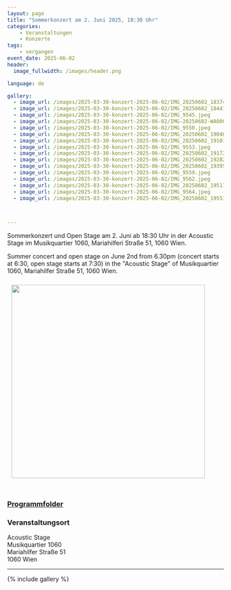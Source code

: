 ```yaml
---
layout: page
title: "Sommerkonzert am 2. Juni 2025, 18:30 Uhr"
categories:
    - Veranstaltungen
    - Konzerte
tags:
    - vergangen
event_date: 2025-06-02
header:
  image_fullwidth: /images/header.png

language: de

gallery:
  - image_url: /images/2025-03-30-konzert-2025-06-02/IMG_20250602_183744.jpg
  - image_url: /images/2025-03-30-konzert-2025-06-02/IMG_20250602_184415.jpg
  - image_url: /images/2025-03-30-konzert-2025-06-02/IMG_9545.jpeg
  - image_url: /images/2025-03-30-konzert-2025-06-02/IMG-20250602-WA0002.jpg
  - image_url: /images/2025-03-30-konzert-2025-06-02/IMG_9550.jpeg
  - image_url: /images/2025-03-30-konzert-2025-06-02/IMG_20250602_190406.jpg
  - image_url: /images/2025-03-30-konzert-2025-06-02/IMG_20250602_191013.jpg
  - image_url: /images/2025-03-30-konzert-2025-06-02/IMG_9553.jpeg
  - image_url: /images/2025-03-30-konzert-2025-06-02/IMG_20250602_191724.jpg
  - image_url: /images/2025-03-30-konzert-2025-06-02/IMG_20250602_192828.jpg
  - image_url: /images/2025-03-30-konzert-2025-06-02/IMG_20250602_193959.jpg
  - image_url: /images/2025-03-30-konzert-2025-06-02/IMG_9559.jpeg
  - image_url: /images/2025-03-30-konzert-2025-06-02/IMG_9562.jpeg
  - image_url: /images/2025-03-30-konzert-2025-06-02/IMG_20250602_195118.jpg
  - image_url: /images/2025-03-30-konzert-2025-06-02/IMG_9564.jpeg
  - image_url: /images/2025-03-30-konzert-2025-06-02/IMG_20250602_195511.jpg



---
```



Sommerkonzert und Open Stage am 2. Juni ab 18:30 Uhr in der Acoustic Stage im Musikquartier 1060, Mariahilferi Straße 51, 1060 Wien.

Summer concert and open stage on June 2nd from 6.30pm (concert starts at 6:30, open stage starts at 7:30) in the "Acoustic Stage" of Musikquartier 1060, Mariahilfer Straße 51, 1060 Wien.

<a href="/images/poster-2025-06-02.jpg"><img src="/images/poster-2025-06-02.jpg" style="float:left;" width="450px" hspace="10" vspace="10"></a>

<div style="clear: both;">&nbsp;</div>

### [Programmfolder](/files/2025-06-02-programm.pdf)

### Veranstaltungsort

Acoustic Stage<br>
Musikquartier 1060<br>
Mariahilfer Straße 51<br>
1060 Wien<br>



<div
    data-service="googlemaps"
    data-id="!1m18!1m12!1m3!1d2732.0870316234436!2d16.35147647632881!3d48.19948944684894!2m3!1f0!2f0!3f0!3m2!1i1024!2i768!4f13.1!3m3!1m2!1s0x476d078eee1a255d%3A0x59a0b66eb49dad17!2sMariahilfer%20Str.%2051%2C%201060%20Wien!5e1!3m2!1sde!2sat!4v1743338734617!5m2!1sde!2sat"
    data-autoscale
></div>


----
{% include gallery %}

